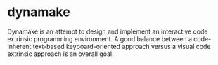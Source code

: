 dynamake
========

Dynamake is an attempt to design and implement an interactive code extrinsic programming environment. A good balance between a code-inherent text-based keyboard-oriented approach versus a visual code extrinsic approach is an overall goal.

